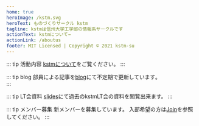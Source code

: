 ```yaml
---
home: true
heroImage: /kstm.svg
heroText: ものづくりサークル kstm
tagline: kstmは信州大学工学部の情報系サークルです
actionText: kstmについて→
actionLink: /aboutus
footer: MIT Licensed | Copyright © 2021 kstm-su
---
```


::: tip 活動内容
[kstmについて](/aboutus)をご覧ください。
:::

::: tip blog
部員による記事を[blog](/posts/)にて不定期で更新しています｡  
:::

::: tip LT会資料
[slides](/slides/)にて過去のkstmLT会の資料を閲覧出来ます。
:::

::: tip メンバー募集
新メンバーを募集しています。
入部希望の方は[Join](/join)を参照してください。
:::
